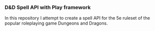 ### D&D Spell API with Play framework
In this repository I attempt to create a spell API for the 5e ruleset of the popular 
roleplaying game Dungeons and Dragons.